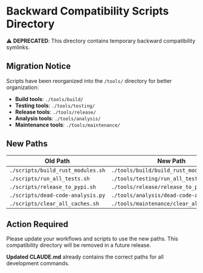 # Backward Compatibility Scripts Directory

⚠️ **DEPRECATED**: This directory contains temporary backward compatibility symlinks.

## Migration Notice

Scripts have been reorganized into the `/tools/` directory for better organization:

- **Build tools**: `./tools/build/`
- **Testing tools**: `./tools/testing/`
- **Release tools**: `./tools/release/`
- **Analysis tools**: `./tools/analysis/`
- **Maintenance tools**: `./tools/maintenance/`

## New Paths

| Old Path | New Path |
|----------|----------|
| `./scripts/build_rust_modules.sh` | `./tools/build/build_rust_modules.sh` |
| `./scripts/run_all_tests.sh` | `./tools/testing/run_all_tests.sh` |
| `./scripts/release_to_pypi.sh` | `./tools/release/release_to_pypi.sh` |
| `./scripts/dead-code-analysis.py` | `./tools/analysis/dead-code-analysis.py` |
| `./scripts/clear_all_caches.sh` | `./tools/maintenance/clear_all_caches.sh` |

## Action Required

Please update your workflows and scripts to use the new paths. This compatibility directory will be removed in a future release.

**Updated CLAUDE.md** already contains the correct paths for all development commands.